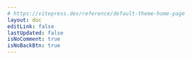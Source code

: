 ```yaml
---
# https://vitepress.dev/reference/default-theme-home-page
layout: doc
editLink: false
lastUpdated: false
isNoComment: true
isNoBackBtn: true
---
```


<!-- 之所以将代码写在 md 里面，而非单独封装为 Vue 组件，因为 aside 不会动态刷新，参考 https://github.com/vuejs/vitepress/issues/2686 -->
<template v-for="post in curPosts" :key="post.url">
  <h2 :id="post.title" class="post-title">
    <a :href="post.url">{{ post.title }}</a>
    <a
      class="header-anchor"
      :href="`#${post.title}`"
      :aria-label="`Permalink to &quot;${post.title}&quot;`"
      >​</a
    >
    <div class="post-date hollow-text">{{ post.date.string }}</div>
  </h2>
  <t-tag
    v-for="tag in post.tags"
    class="mr-2"
    variant="outline"
    shape="round"
    >{{ tag }}</t-tag
  >
  <div v-if="post.excerpt" v-html="post.excerpt"></div>
</template>

<!-- <Pagination /> -->
<div class="pagination-container">
  <t-config-provider :global-config="enConfig">
    <t-pagination
      v-model="current"
      v-model:pageSize="pageSize"
      :total="total"
      size="small"
      :showPageSize="false"
      :showPageNumber="!isMobile()"
      :showJumper="isMobile()"
      @current-change="onCurrentChange"
    />
  </t-config-provider>
</div>

<script lang="ts" setup>
import { ref, computed } from "vue";
// 非 Vue 组件需要手动引入
import {
	MessagePlugin,
	PaginationProps,
	Pagination as TPagination,
  Tag as TTag,
  ConfigProvider as TConfigProvider,
} from "tdesign-vue-next";
import enConfig from 'tdesign-vue-next/es/locale/en_US';

import { data as posts } from "../.vitepress/theme/posts-en.data.mts";
import { isMobile } from "../.vitepress/theme/utils/mobile.ts";

const search = window.location.search.slice(1);
const searchParams = new URLSearchParams(search);
const page = searchParams.get("page") || 1;

const current = ref(+page);
const pageSize = ref(10);
const total = ref(posts.length);

const curPosts = computed(() => {
	return posts.slice(
		(current.value - 1) * pageSize.value,
		current.value * pageSize.value
	);
});

const onCurrentChange: PaginationProps["onCurrentChange"] = (
	index,
	pageInfo
) => {
	MessagePlugin.success(`Go to page ${index}`);

	const url = new URL(window.location as any);
	url.searchParams.set("page", index.toString());
	window.history.replaceState({}, "", url);

	window.scrollTo({
		top: 0,
	});
};
</script>
<style lang="scss" scoped>
/* 去掉.vp-doc li + li 的 margin-top */
.pagination-container {
	margin-top: 60px;

	:deep(li) {
		margin-top: 0px;
	}
}

.mr-2 {
	margin-right: 2px;
}

.post-title {
	margin-bottom: 6px;
	border-top: 0px;
	position: relative;
	top: 0;
	left: 0;

	.post-date {
		position: absolute;
		top: -6px;
		left: -10px;

		z-index: -1;
		opacity: .12;
		font-size: 66px;
		font-weight: 900;
	}
}

.hollow-text {
  
  /* 设置文本颜色为透明 */
  color: var(--vp-c-bg);
  
	-webkit-text-stroke: 1px var(--vp-c-text-1);
}
</style>

